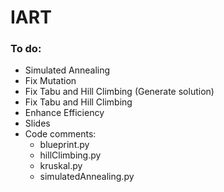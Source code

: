 # IART

### To do:

- Simulated Annealing
- Fix Mutation
- Fix Tabu and Hill Climbing (Generate solution)
- Fix Tabu and Hill Climbing
- Enhance Efficiency
- Slides
- Code comments:
    - blueprint.py
    - hillClimbing.py
    - kruskal.py
    - simulatedAnnealing.py
    

